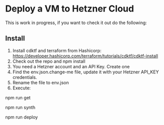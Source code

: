 # Deploy a VM to Hetzner Cloud

This is work in progress, if you want to check it out do the following:

## Install
1. Install cdktf and terraform from Hashicorp:
   https://developer.hashicorp.com/terraform/tutorials/cdktf/cdktf-install
2. Check out the repo and npm install
3. You need a Hetzner account and an API Key. Create one
4. Find the env.json.change-me file, update it with your Hetzner API_KEY credentials.
5. Rename the file to env.json
6. Execute:

npm run get

npm run synth

npm run deploy
